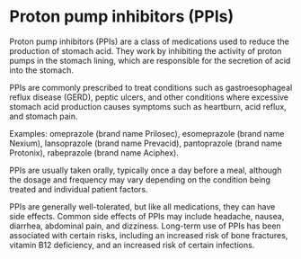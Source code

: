 [//]: # (
source: gpt-3 + jph editing
abbr: PPI
tags: treatments medications
)

# Proton pump inhibitors (PPIs)

Proton pump inhibitors (PPIs) are a class of medications used to reduce the production of stomach acid. They work by inhibiting the activity of proton pumps in the stomach lining, which are responsible for the secretion of acid into the stomach.

PPIs are commonly prescribed to treat conditions such as gastroesophageal reflux disease (GERD), peptic ulcers, and other conditions where excessive stomach acid production causes symptoms such as heartburn, acid reflux, and stomach pain.

Examples: omeprazole (brand name Prilosec), esomeprazole (brand name Nexium), lansoprazole (brand name Prevacid), pantoprazole (brand name Protonix), rabeprazole (brand name Aciphex).

PPIs are usually taken orally, typically once a day before a meal, although the dosage and frequency may vary depending on the condition being treated and individual patient factors.

PPIs are generally well-tolerated, but like all medications, they can have side effects. Common side effects of PPIs may include headache, nausea, diarrhea, abdominal pain, and dizziness. Long-term use of PPIs has been associated with certain risks, including an increased risk of bone fractures, vitamin B12 deficiency, and an increased risk of certain infections.
